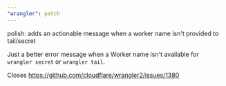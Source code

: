 ```yaml
---
"wrangler": patch
---
```


polish: adds an actionable message when a worker name isn't provided to tail/secret

Just a better error message when a Worker name isn't available for `wrangler secret` or `wrangler tail`.

Closes https://github.com/cloudflare/wrangler2/issues/1380
